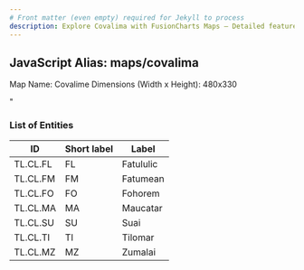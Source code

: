 ```yaml
---
# Front matter (even empty) required for Jekyll to process
description: Explore Covalima with FusionCharts Maps – Detailed features for seamless integration. Try now & enhance your data visualization today! 
---
```


## JavaScript Alias: maps/covalima

Map Name: Covalime
Dimensions (Width x Height): 480x330

"





### List of Entities

ID | Short label | Label
---|---|---|
TL.CL.FL|FL|Fatululic
TL.CL.FM|FM|Fatumean
TL.CL.FO|FO|Fohorem
TL.CL.MA|MA|Maucatar
TL.CL.SU|SU|Suai
TL.CL.TI|TI|Tilomar
TL.CL.MZ|MZ|Zumalai